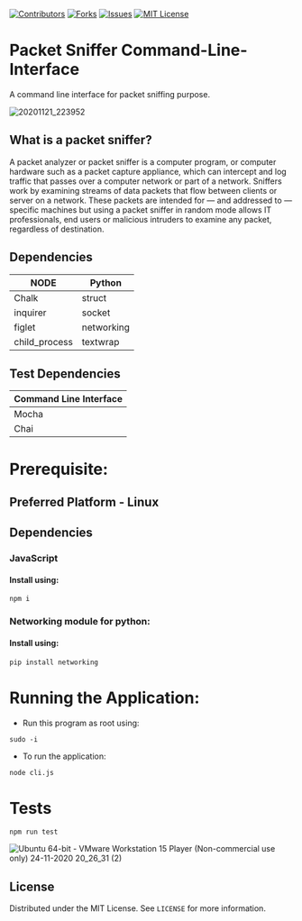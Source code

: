 [![Contributors][contributors-shield]][contributors-url]
[![Forks][forks-shield]][forks-url]
[![Issues][issues-shield]][issues-url]
[![MIT License][license-shield]][license-url]

# Packet Sniffer Command-Line-Interface
A command line interface for packet sniffing purpose.

![20201121_223952](https://user-images.githubusercontent.com/43717493/99883028-8a094f00-2c4a-11eb-89e6-468521c98f7f.jpg)


## What is a packet sniffer?

A packet analyzer or packet sniffer is a computer program, or computer hardware such as a packet capture appliance, which can intercept and log traffic that passes over a computer network or part of a network. Sniffers work by examining streams of data packets that flow between clients or server on a network. These packets are intended for — and addressed to — specific machines but using a packet sniffer in random mode allows IT professionals, end users or malicious intruders to examine any packet, regardless of destination.

## Dependencies
| NODE  | Python |
| ------------- | ------------- |
| Chalk  | struct  |
| inquirer  | socket  |
| figlet  | networking  |
| child_process | textwrap  |

## Test Dependencies
| Command Line Interface  |
| ------------- | 
| Mocha  | 
| Chai  |


# Prerequisite:

## Preferred Platform -  Linux

## Dependencies


### JavaScript
#### Install using:
```
npm i
```


### Networking module for python:
#### Install using:
```
pip install networking
```



# Running the Application:

- Run this program as root using:
```
sudo -i
```
- To run the application:
```
node cli.js
```
# Tests
```
npm run test
```
![Ubuntu 64-bit - VMware Workstation 15 Player (Non-commercial use only) 24-11-2020 20_26_31 (2)](https://user-images.githubusercontent.com/43717493/100111211-deebd600-2e93-11eb-9ba9-b98a5693a78f.png)

## License
Distributed under the MIT License. See `LICENSE` for more information.



[contributors-shield]: https://img.shields.io/github/contributors/23subbhashit/Command-Line-Interface.svg?style=flat-square
[contributors-url]: https://github.com/23subbhashit/Command-Line-Interface/graphs/contributors
[forks-shield]: https://img.shields.io/github/forks/23subbhashit/Command-Line-Interface.svg?style=flat-square
[forks-url]: https://github.com/23subbhashit/Command-Line-Interface/network/members
[issues-shield]: https://img.shields.io/github/issues/23subbhashit/Command-Line-Interface.svg?style=flat-square
[issues-url]: https://github.com/23subbhashit/Command-Line-Interface/issues
[license-shield]: https://img.shields.io/github/license/23subbhashit/Command-Line-Interface.svg?style=flat-square
[license-url]: https://github.com/23subbhashit/Command-Line-Interface/blob/master/LICENSE.txt
